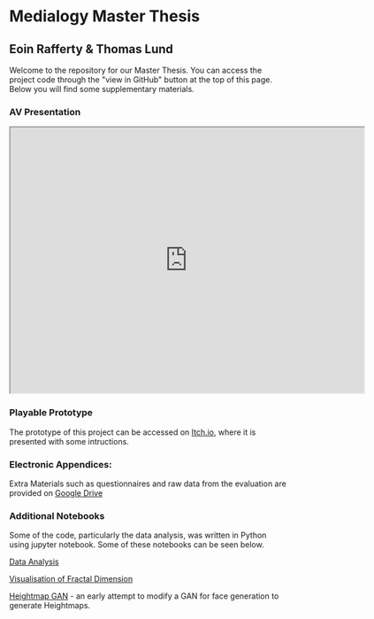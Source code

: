 # Medialogy Master Thesis
## Eoin Rafferty & Thomas Lund
Welcome to the repository for our Master Thesis. You can access the project code through the "view in GitHub" button at the top of this page. Below you will find some supplementary materials.

### AV Presentation
<iframe src="https://drive.google.com/file/d/1K5Rve6hOwuGFSZAupMir3-89kuMh25su/preview" width="640" height="480"></iframe>

### Playable Prototype
The prototype of this project can be accessed on [Itch.io](https://raffba.itch.io/med10), where it is presented with some intructions. 

### Electronic Appendices:
Extra Materials such as questionnaires and raw data from the evaluation are provided on [Google Drive](https://drive.google.com/drive/u/0/folders/1M7cFUiR2_rvnYHbxR0kgU0RFzhr33qD8)

### Additional Notebooks
Some of the code, particularly the data analysis, was written in Python using jupyter notebook. Some of these notebooks can be seen below.

[Data Analysis](https://github.com/EoinRaff/ThesisRepo/blob/master/Evaluation.ipynb)

[Visualisation of Fractal Dimension](https://github.com/EoinRaff/ThesisRepo/blob/master/Utils/Heightmap%20Analysis/heightmap_analysis.ipynb)

[Heightmap GAN](https://github.com/EoinRaff/ThesisRepo/blob/master/Heightmap_GAN.ipynb) - an early attempt to modify a GAN for face generation to generate Heightmaps.
